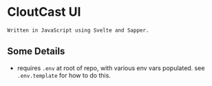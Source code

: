 # CloutCast UI 

    Written in JavaScript using Svelte and Sapper. 

## Some Details
* requires `.env` at root of repo, with various env vars populated. see `.env.template` for how to do this.
